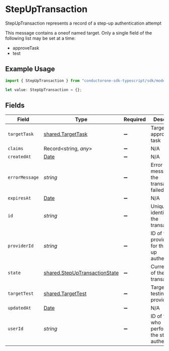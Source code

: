# StepUpTransaction

StepUpTransaction represents a record of a step-up authentication attempt

This message contains a oneof named target. Only a single field of the following list may be set at a time:
  - approveTask
  - test


## Example Usage

```typescript
import { StepUpTransaction } from "conductorone-sdk-typescript/sdk/models/shared";

let value: StepUpTransaction = {};
```

## Fields

| Field                                                                                         | Type                                                                                          | Required                                                                                      | Description                                                                                   |
| --------------------------------------------------------------------------------------------- | --------------------------------------------------------------------------------------------- | --------------------------------------------------------------------------------------------- | --------------------------------------------------------------------------------------------- |
| `targetTask`                                                                                  | [shared.TargetTask](../../../sdk/models/shared/targettask.md)                                 | :heavy_minus_sign:                                                                            | Target for approving a task                                                                   |
| `claims`                                                                                      | Record<string, *any*>                                                                         | :heavy_minus_sign:                                                                            | N/A                                                                                           |
| `createdAt`                                                                                   | [Date](https://developer.mozilla.org/en-US/docs/Web/JavaScript/Reference/Global_Objects/Date) | :heavy_minus_sign:                                                                            | N/A                                                                                           |
| `errorMessage`                                                                                | *string*                                                                                      | :heavy_minus_sign:                                                                            | Error message if the transaction failed                                                       |
| `expiresAt`                                                                                   | [Date](https://developer.mozilla.org/en-US/docs/Web/JavaScript/Reference/Global_Objects/Date) | :heavy_minus_sign:                                                                            | N/A                                                                                           |
| `id`                                                                                          | *string*                                                                                      | :heavy_minus_sign:                                                                            | Unique identifier for the transaction                                                         |
| `providerId`                                                                                  | *string*                                                                                      | :heavy_minus_sign:                                                                            | ID of the provider used for this step-up authentication                                       |
| `state`                                                                                       | [shared.StepUpTransactionState](../../../sdk/models/shared/stepuptransactionstate.md)         | :heavy_minus_sign:                                                                            | Current state of the transaction                                                              |
| `targetTest`                                                                                  | [shared.TargetTest](../../../sdk/models/shared/targettest.md)                                 | :heavy_minus_sign:                                                                            | Target for testing a provider                                                                 |
| `updatedAt`                                                                                   | [Date](https://developer.mozilla.org/en-US/docs/Web/JavaScript/Reference/Global_Objects/Date) | :heavy_minus_sign:                                                                            | N/A                                                                                           |
| `userId`                                                                                      | *string*                                                                                      | :heavy_minus_sign:                                                                            | ID of the user who performed the step-up authentication                                       |